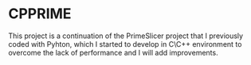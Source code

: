 # CPPRIME
This project is a continuation of the PrimeSlicer project that I previously coded with Pyhton, which I started to develop in C\C++ environment to overcome the lack of performance and I will add improvements.
